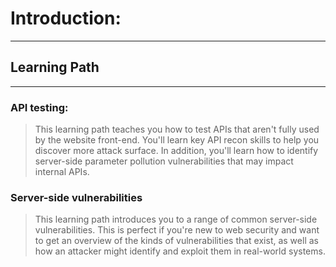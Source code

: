 # Introduction:

---

## Learning Path

---

### API testing:

> This learning path teaches you how to test APIs that aren't fully used by the website front-end. You'll learn key API recon skills to help you discover more attack surface. In addition, you'll learn how to identify server-side parameter pollution vulnerabilities that may impact internal APIs.

### Server-side vulnerabilities

> This learning path introduces you to a range of common server-side vulnerabilities. This is perfect if you're new to web security and want to get an overview of the kinds of vulnerabilities that exist, as well as how an attacker might identify and exploit them in real-world systems.

